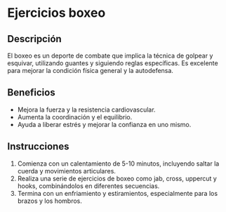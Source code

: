 # Ejercicios boxeo

## Descripción
El boxeo es un deporte de combate que implica la técnica de golpear y esquivar, utilizando guantes y siguiendo reglas específicas. Es excelente para mejorar la condición física general y la autodefensa.

## Beneficios
- Mejora la fuerza y la resistencia cardiovascular.
- Aumenta la coordinación y el equilibrio.
- Ayuda a liberar estrés y mejorar la confianza en uno mismo.

## Instrucciones
1. Comienza con un calentamiento de 5-10 minutos, incluyendo saltar la cuerda y movimientos articulares.
2. Realiza una serie de ejercicios de boxeo como jab, cross, uppercut y hooks, combinándolos en diferentes secuencias.
3. Termina con un enfriamiento y estiramientos, especialmente para los brazos y los hombros.